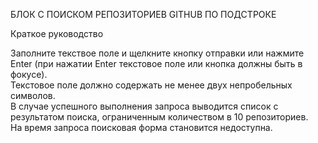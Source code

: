 БЛОК С ПОИСКОМ РЕПОЗИТОРИЕВ GITHUB ПО ПОДСТРОКЕ

Краткое руководство

Заполните текствое поле и щелкните кнопку отправки или нажмите Enter (при нажатии Enter текстовое поле или кнопка должны быть в фокусе).\
Текстовое поле должно содержать не менее двух непробельных символов.\
В случае успешного выполнения запроса выводится список с результатом поиска, ограниченным количеством в 10 репозиториев.\
На время запроса поисковая форма становится недоступна.
